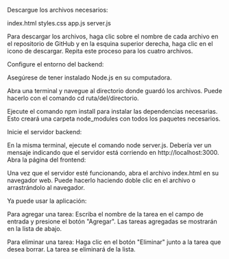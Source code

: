 Descargue los archivos necesarios:

index.html
styles.css
app.js
server.js

Para descargar los archivos, haga clic sobre el nombre de cada archivo en el repositorio de GitHub y en la esquina superior derecha, haga clic en el icono de descargar. Repita este proceso para los cuatro archivos.

Configure el entorno del backend:

Asegúrese de tener instalado Node.js en su computadora.

Abra una terminal y navegue al directorio donde guardó los archivos. Puede hacerlo con el comando cd ruta/del/directorio.

Ejecute el comando npm install para instalar las dependencias necesarias. Esto creará una carpeta node_modules con todos los paquetes necesarios.

Inicie el servidor backend:

En la misma terminal, ejecute el comando node server.js. Debería ver un mensaje indicando que el servidor está corriendo en http://localhost:3000.
Abra la página del frontend:

Una vez que el servidor esté funcionando, abra el archivo index.html en su navegador web. Puede hacerlo haciendo doble clic en el archivo o arrastrándolo al navegador.

Ya puede usar la aplicación:

Para agregar una tarea: Escriba el nombre de la tarea en el campo de entrada y presione el botón "Agregar". Las tareas agregadas se mostrarán en la lista de abajo.

Para eliminar una tarea: Haga clic en el botón "Eliminar" junto a la tarea que desea borrar. La tarea se eliminará de la lista.
